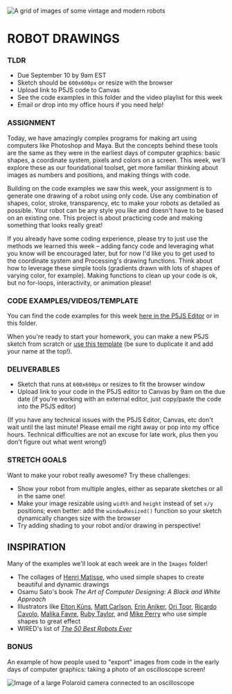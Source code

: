 ![A grid of images of some vintage and modern robots](https://raw.githubusercontent.com/jeffThompson/CreativeProgramming1/master/Week01_DrawingBasics/Images/Robots.jpg)

# ROBOT DRAWINGS

### TLDR  
* Due September 10 by 9am EST  
* Sketch should be `600x600px` or resize with the browser  
* Upload link to P5JS code to Canvas  
* See the code examples in this folder and the video playlist for this week  
* Email or drop into my office hours if you need help!  


### ASSIGNMENT  
Today, we have amazingly complex programs for making art using computers like Photoshop and Maya. But the concepts behind these tools are the same as they were in the earliest days of computer graphics: basic shapes, a coordinate system, pixels and colors on a screen. This week, we'll explore these as our foundational toolset, get more familiar thinking about images as numbers and positions, and making things with code.

Building on the code examples we saw this week, your assignment is to generate one drawing of a robot using only code. Use any combination of shapes, color, stroke, transparency, etc to make your robots as detailed as possible. Your robot can be any style you like and doesn't have to be based on an existing one. This project is about practicing code and making something that looks really great!

If you already have some coding experience, please try to just use the methods we learned this week – adding fancy code and leveraging what you know will be encouraged later, but for now I'd like you to get used to the coordinate system and Processing's drawing functions. Think about how to leverage these simple tools (gradients drawn with lots of shapes of varying color, for example). Making functions to clean up your code is ok, but no for-loops, interactivity, or animation please!


### CODE EXAMPLES/VIDEOS/TEMPLATE  
You can find the code examples for this week [here in the P5JS Editor](https://editor.p5js.org/jeffThompson/collections/HHgNMqgbW) or in this folder.

When you're ready to start your homework, you can make a new P5JS sketch from scratch or [use this template](https://editor.p5js.org/jeffThompson/sketches/2I9rTGuQu) (be sure to duplicate it and add your name at the top!).


### DELIVERABLES  
* Sketch that runs at `600x600px` or resizes to fit the browser window  
* Upload link to your code in the P5JS editor to Canvas by 9am on the due date (if you're working with an external editor, just copy/paste the code into the P5JS editor)  

(If you have any technical issues with the P5JS Editor, Canvas, etc don't wait until the last minute! Please email me right away or pop into my office hours. Technical difficulties are not an excuse for late work, plus then you don't figure out what went wrong!)


### STRETCH GOALS  
Want to make your robot really awesome? Try these challenges:

* Show your robot from multiple angles, either as separate sketches or all in the same one!  
* Make your image resizable using `width` and `height` instead of set `x/y` positions; even better: add the `windowResized()` function so your sketch dynamically changes size with the browser  
* Try adding shading to your robot and/or drawing in perspective!


## INSPIRATION  
Many of the examples we'll look at each week are in the `Images` folder!

* The collages of [Henri Matisse](https://en.wikipedia.org/wiki/Henri_Matisse), who used simple shapes to create beautiful and dynamic drawings  
* Osamu Sato's book *The Art of Computer Designing: A Black and White Approach*  
* Illustrators like [Elton Kūns](https://theycallmeelton.tumblr.com), [Matt Carlson](https://www.instagram.com/plaidmtn), [Erin Aniker](https://www.instagram.com/erinaniker), [Ori Toor](https://oritoor.com), [Ricardo Cavolo](http://ricardocavolo.com/art), [Malika Favre](https://www.instagram.com/malikafavre), [Ruby Taylor](https://www.instagram.com/rubyst), and [Mike Perry](https://www.mikeperrystudio.com) who use simple shapes to great effect  
* WIRED's list of [*The 50 Best Robots Ever*](https://www.wired.com/2006/01/robots-3)  


### BONUS  
An example of how people used to "export" images from code in the early days of computer graphics: taking a photo of an oscilloscope screen!

![Image of a large Polaroid camera connected to an oscilloscope](https://raw.githubusercontent.com/jeffThompson/CreativeProgramming1/master/Week01_DrawingBasics/Images/OscilloscopeCamera.jpg)

